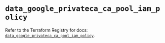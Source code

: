 # `data_google_privateca_ca_pool_iam_policy`

Refer to the Terraform Registry for docs: [`data_google_privateca_ca_pool_iam_policy`](https://registry.terraform.io/providers/hashicorp/google-beta/6.17.0/docs/data-sources/google_privateca_ca_pool_iam_policy).
